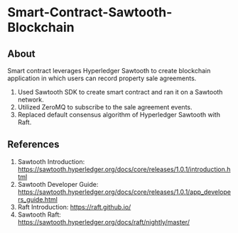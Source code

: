 # Smart-Contract-Sawtooth-Blockchain

## About
Smart contract leverages Hyperledger Sawtooth to create blockchain application in which users can record property sale agreements.

1. Used Sawtooth SDK to create smart contract and ran it on a Sawtooth network.
2. Utilized ZeroMQ to subscribe to the sale agreement events.
3. Replaced default consensus algorithm of Hyperledger Sawtooth with Raft.

## References
1. Sawtooth Introduction: https://sawtooth.hyperledger.org/docs/core/releases/1.0.1/introduction.html
2. Sawtooth Developer Guide: https://sawtooth.hyperledger.org/docs/core/releases/1.0.1/app_developers_guide.html
3. Raft Introduction: https://raft.github.io/
4. Sawtooth Raft: https://sawtooth.hyperledger.org/docs/raft/nightly/master/